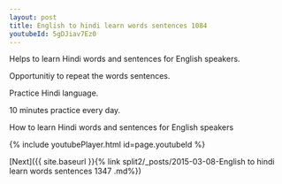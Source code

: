 ```yaml
---
layout: post
title: English to hindi learn words sentences 1084 
youtubeId: 5gDJiav7Ez0
---
```

 
 
Helps to learn Hindi words and sentences for English speakers.

Opportunitiy to repeat the words sentences. 

Practice Hindi language. 
 
10 minutes practice every day. 
 
How to learn Hindi words and sentences for English speakers 
 
{% include youtubePlayer.html id=page.youtubeId %}
 
 
[Next]({{ site.baseurl }}{% link  split2/_posts/2015-03-08-English to hindi learn words sentences 1347 .md%})
 
